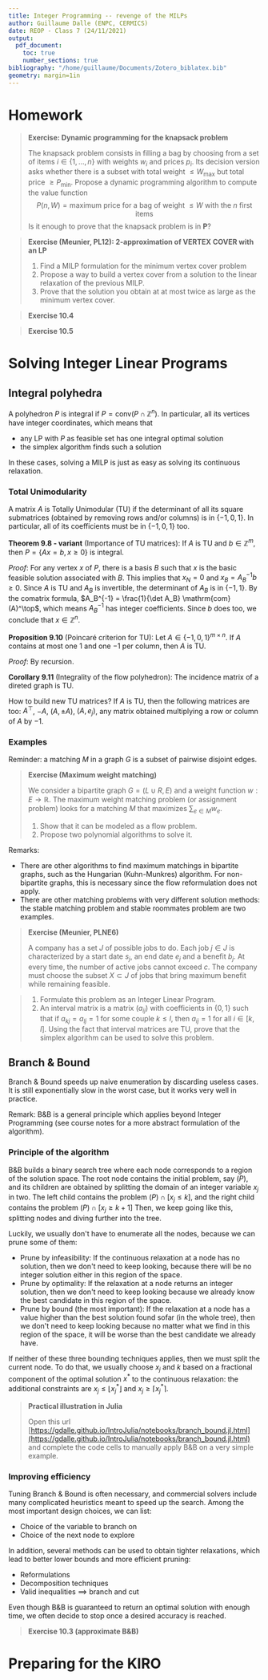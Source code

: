 ```yaml
---
title: Integer Programming -- revenge of the MILPs
author: Guillaume Dalle (ENPC, CERMICS)
date: REOP - Class 7 (24/11/2021)
output:
  pdf_document:
    toc: true
    number_sections: true
bibliography: "/home/guillaume/Documents/Zotero_biblatex.bib"
geometry: margin=1in
---
```


# Homework

> **Exercise: Dynamic programming for the knapsack problem**
>
> The knapsack problem consists in filling a bag by choosing from a set of items $i \in \{1, ..., n\}$ with weights $w_i$ and prices $p_i$. Its decision version asks whether there is a subset with total weight $\leq W_{\max}$ but total price $\geq P_{\min}$. Propose a dynamic programming algorithm to compute the value function $$P(n, W) = \text{maximum price for a bag of weight $\leq W$ with the $n$ first items}$$ Is it enough to prove that the knapsack problem is in $\mathbf{P}$?

> **Exercise (Meunier, PL12): 2-approximation of VERTEX COVER with an LP**
>
> 1. Find a MILP formulation for the minimum vertex cover problem
> 2. Propose a way to build a vertex cover from a solution to the linear relaxation of the previous MILP.
> 3. Prove that the solution you obtain at at most twice as large as the minimum vertex cover.

> **Exercise 10.4**

> **Exercise 10.5**

# Solving Integer Linear Programs

## Integral polyhedra

A polyhedron $P$ is integral if $P = \mathrm{conv}(P \cap \mathbb{Z}^n)$. In particular, all its vertices have integer coordinates, which means that

- any LP with $P$ as feasible set has one integral optimal solution
- the simplex algorithm finds such a solution

In these cases, solving a MILP is just as easy as solving its continuous relaxation.

### Total Unimodularity

A matrix $A$ is Totally Unimodular (TU) if the determinant of all its square submatrices (obtained by removing rows and/or columns) is in $\{-1, 0, 1\}$. In particular, all of its coefficients must be in $\{-1, 0, 1\}$ too.

**Theorem 9.8 - variant** (Importance of TU matrices): If $A$ is TU and $b \in \mathbb{Z}^m$, then $P = \{Ax = b, x \geq 0\}$ is integral.

_Proof_: For any vertex $x$ of $P$, there is a basis $B$ such that $x$ is the basic feasible solution associated with $B$. This implies that $x_N = 0$ and $x_B = A_B^{-1} b \geq 0$. Since $A$ is TU and $A_B$ is invertible, the determinant of $A_B$ is in $\{-1, 1\}$. By the comatrix formula, $A_B^{-1} = \frac{1}{\det A_B} \mathrm{com}(A)^\top$, which means $A_B^{-1}$ has integer coefficients. Since $b$ does too, we conclude that $x \in \mathbb{Z}^n$.

**Proposition 9.10** (Poincaré criterion for TU): Let $A \in \{-1, 0, 1\}^{m \times n}$. If $A$ contains at most one $1$ and one $-1$ per column, then $A$ is TU.

_Proof_: By recursion.

**Corollary 9.11** (Integrality of the flow polyhedron): The incidence matrix of a direted graph is TU.

How to build new TU matrices? If $A$ is TU, then the following matrices are too: $A^\top$, $-A$, $(A, \pm A)$, $(A, e_j)$, any matrix obtained multiplying a row or column of $A$ by $-1$.

### Examples

Reminder: a matching $M$ in a graph $G$ is a subset of pairwise disjoint edges.

> **Exercise (Maximum weight matching)**
> 
> We consider a bipartite graph $G = (L \cup R, E)$ and a weight function $w: E \to \mathbb{R}$. The maximum weight matching problem (or assignment problem) looks for a matching $M$ that maximizes $\sum_{e \in M} w_e$.
> 
> 1. Show that it can be modeled as a flow problem.
> 2. Propose two polynomial algorithms to solve it.

Remarks:

- There are other algorithms to find maximum matchings in bipartite graphs, such as the Hungarian (Kuhn-Munkres) algorithm. For non-bipartite graphs, this is necessary since the flow reformulation does not apply. 
- There are other matching problems with very different solution methods: the stable matching problem and stable roommates problem are two examples.

> **Exercise (Meunier, PLNE6)**
> 
> A company has a set $J$ of possible jobs to do. Each job $j \in J$ is characterized by a start date $s_j$, an end date $e_j$ and a benefit $b_j$. At every time, the number of active jobs cannot exceed $c$. The company must choose the subset $X \subset J$ of jobs that bring maximum benefit while remaining feasible.

> 1. Formulate this problem as an Integer Linear Program.
> 2. An interval matrix is a matrix $(a_{ij})$ with coefficients in $\{0, 1\}$ such that if $a_{kj} = a_{lj} = 1$ for some couple $k \leq l$, then $a_{ij} = 1$ for all $i \in [k,l]$. Using the fact that interval matrices are TU, prove that the simplex algorithm can be used to solve this problem.

## Branch & Bound

Branch & Bound speeds up naive enumeration by discarding useless cases. It is still exponentially slow in the worst case, but it works very well in practice.

Remark: B&B is a general principle which applies beyond Integer Programming (see course notes for a more abstract formulation of the algorithm).

### Principle of the algorithm

B&B builds a binary search tree where each node corresponds to a region of the solution space. The root node contains the initial problem, say $(P)$, and its children are obtained by splitting the domain of an integer variable $x_j$ in two. The left child contains the problem $(P) \cap [x_j \leq k]$, and the right child contains the problem $(P) \cap [x_j \geq k+1]$
Then, we keep going like this, splitting nodes and diving further into the tree. 

Luckily, we usually don't have to enumerate all the nodes, because we can prune some of them:

- Prune by infeasibility: If the continuous relaxation at a node has no solution, then we don't need to keep looking, because there will be no integer solution either in this region of the space.
- Prune by optimality: If the relaxation at a node returns an integer solution, then we don't need to keep looking because we already know the best candidate in this region of the space.
- Prune by bound (the most important): If the relaxation at a node has a value higher than the best solution found sofar (in the whole tree), then we don't need to keep looking because no matter what we find in this region of the space, it will be worse than the best candidate we already have.

If neither of these three bounding techniques applies, then we must split the current node. To do that, we usually choose $x_j$ and $k$ based on a fractional component of the optimal solution $x^*$ to the continuous relaxation: the additional constraints are $x_j \leq \lfloor x_j^* \rfloor$ and $x_j \geq \lceil x_j^* \rceil$.

> **Practical illustration in Julia**
>
> Open this url [https://gdalle.github.io/IntroJulia/notebooks/branch_bound.jl.html](https://gdalle.github.io/IntroJulia/notebooks/branch_bound.jl.html) and complete the code cells to manually apply B&B on a very simple example.

### Improving efficiency

Tuning Branch & Bound is often necessary, and commercial solvers include many complicated heuristics meant to speed up the search. Among the most important design choices, we can list:

- Choice of the variable to branch on
- Choice of the next node to explore

In addition, several methods can be used to obtain tighter relaxations, which lead to better lower bounds and more efficient pruning:

- Reformulations
- Decomposition techniques
- Valid inequalities $\implies$ branch and cut

Even though B&B is guaranteed to return an optimal solution with enough time, we often decide to stop once a desired accuracy is reached.

> **Exercise 10.3 (approximate B&B)**

# Preparing for the KIRO


